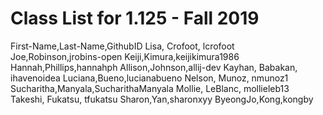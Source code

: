 # Class List for 1.125 - Fall 2019
First-Name,Last-Name,GithubID
Lisa, Crofoot, lcrofoot
Joe,Robinson,jrobins-open
Keiji,Kimura,keijikimura1986
Hannah,Phillips,hannahph
Allison,Johnson,allij-dev
Kayhan, Babakan, ihavenoidea
Luciana,Bueno,lucianabueno
Nelson, Munoz, nmunoz1
Sucharitha,Manyala,SucharithaManyala
Mollie, LeBlanc, mollieleb13
Takeshi, Fukatsu, tfukatsu
Sharon,Yan,sharonxyy
ByeongJo,Kong,kongby
